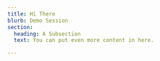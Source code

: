 ```yaml
---
title: Hi There
blurb: Demo Session
section:
  heading: A Subsection
  text: You can put even more content in here.

---
```

